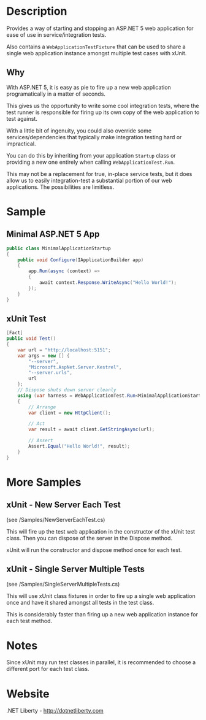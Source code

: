 ﻿# Description

Provides a way of starting and stopping an ASP.NET 5 web application for ease of use in service/integration tests.

Also contains a `WebApplicationTestFixture` that can be used to share a single web application instance amongst multiple test cases with xUnit.

## Why

With ASP.NET 5, it is easy as pie to fire up a new web application programatically in a matter of seconds.

This gives us the opportunity to write some cool integration tests, where the test runner is responsible for firing up its own copy of the web application to test against.

With a little bit of ingenuity, you could also override some services/dependencies that typically make integration testing hard or impractical. 

You can do this by inheriting from your application `Startup` class or providing a new one entirely when calling `WebApplicationTest.Run`.

This may not be a replacement for true, in-place service tests, but it does allow us to easily integration-test a substantial portion of our web applications. The possibilities are limitless. 

# Sample

## Minimal ASP.NET 5 App

```csharp
public class MinimalApplicationStartup
{
    public void Configure(IApplicationBuilder app)
    {
        app.Run(async (context) =>
        {
            await context.Response.WriteAsync("Hello World!");
        });
    }
}
```

## xUnit Test

```csharp
[Fact]
public void Test()
{
    var url = "http://localhost:5151";
    var args = new [] {
        "--server",
        "Microsoft.AspNet.Server.Kestrel",
        "--server.urls",
        url
    };
    // Dispose shuts down server cleanly
    using (var harness = WebApplicationTest.Run<MinimalApplicationStartup>(args))
    {
        // Arrange
        var client = new HttpClient();

        // Act
        var result = await client.GetStringAsync(url);

        // Assert
        Assert.Equal("Hello World!", result);
    }
}
```

# More Samples

## xUnit - New Server Each Test 
(see /Samples/NewServerEachTest.cs)

This will fire up the test web application in the constructor of the xUnit test class. Then you can dispose of the server in the Dispose method.

xUnit will run the constructor and dispose method once for each test.

## xUnit - Single Server Multiple Tests 
(see /Samples/SingleServerMultipleTests.cs)

This will use xUnit class fixtures in order to fire up a single web application once and have it shared amongst all tests in the test class.

This is considerably faster than firing up a new web application instance for each test method.

# Notes

Since xUnit may run test classes in parallel, it is recommended to choose a different port for each test class.

# Website

.NET Liberty - http://dotnetliberty.com

